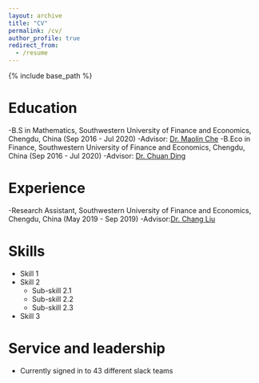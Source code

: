 ```yaml
---
layout: archive
title: "CV"
permalink: /cv/
author_profile: true
redirect_from:
  - /resume
---
```


{% include base_path %}

Education
======
-B.S in Mathematics, Southwestern University of Finance and Economics, Chengdu, China (Sep 2016 - Jul 2020)
    -Advisor: [Dr. Maolin Che](https://economicmath.swufe.edu.cn/info/1047/1082.htm)
-B.Eco in Finance, Southwestern University of Finance and Economics, Chengdu, China (Sep 2016 - Jul 2020)
    -Advisor: [Dr. Chuan Ding](https://economicmath.swufe.edu.cn/info/1045/1088.htm)

Experience
======
-Research Assistant, Southwestern University of Finance and Economics, Chengdu, China (May 2019 - Sep 2019)
    -Advisor:[Dr. Chang Liu](https://zqxy.swufe.edu.cn/info/1023/3257.htm)
  
Skills
======
* Skill 1
* Skill 2
  * Sub-skill 2.1
  * Sub-skill 2.2
  * Sub-skill 2.3
* Skill 3
  
Service and leadership
======
* Currently signed in to 43 different slack teams

